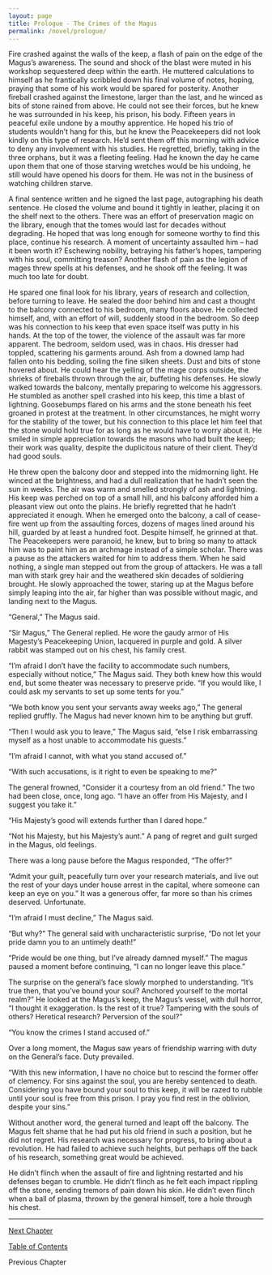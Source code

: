 ```yaml
---
layout: page
title: Prologue - The Crimes of the Magus
permalink: /novel/prologue/
---
```


Fire crashed against the walls of the keep, a flash of pain on the edge of the Magus’s awareness. The sound and shock of the blast were muted in his workshop sequestered deep within the earth. He muttered calculations to himself as he frantically scribbled down his final volume of notes, hoping, praying that some of his work would be spared for posterity. Another fireball crashed against the limestone, larger than the last, and he winced as bits of stone rained from above. He could not see their forces, but he knew he was surrounded in his keep, his prison, his body. Fifteen years in peaceful exile undone by a mouthy apprentice. He hoped his trio of students wouldn’t hang for this, but he knew the Peacekeepers did not look kindly on this type of research. He’d sent them off this morning with advice to deny any involvement with his studies. He regretted, briefly, taking in the three orphans, but it was a fleeting feeling. Had he known the day he came upon them that one of those starving wretches would be his undoing, he still would have opened his doors for them. He was not in the business of watching children starve. 

A final sentence written and he signed the last page, autographing his death sentence. He closed the volume and bound it tightly in leather, placing it on the shelf next to the others. There was an effort of preservation magic on the library, enough that the tomes would last for decades without degrading. He hoped that was long enough for someone worthy to find this place, continue his research. A moment of uncertainty assaulted him – had it been worth it? Eschewing nobility, betraying his father’s hopes, tampering with his soul, committing treason? Another flash of pain as the legion of mages threw spells at his defenses, and he shook off the feeling. It was much too late for doubt.

He spared one final look for his library, years of research and collection, before turning to leave. He sealed the door behind him and cast a thought to the balcony connected to his bedroom, many floors above. He collected himself, and, with an effort of will, suddenly stood in the bedroom. So deep was his connection to his keep that even space itself was putty in his hands. At the top of the tower, the violence of the assault was far more apparent. The bedroom, seldom used, was in chaos. His dresser had toppled, scattering his garments around. Ash from a downed lamp had fallen onto his bedding, soiling the fine silken sheets. Dust and bits of stone hovered about. He could hear the yelling of the mage corps outside, the shrieks of fireballs thrown through the air, buffeting his defenses. He slowly walked towards the balcony, mentally preparing to welcome his aggressors. He stumbled as another spell crashed into his keep, this time a blast of lightning. Goosebumps flared on his arms and the stone beneath his feet groaned in protest at the treatment. In other circumstances, he might worry for the stability of the tower, but his connection to this place let him feel that the stone would hold true for as long as he would have to worry about it. He smiled in simple appreciation towards the masons who had built the keep; their work was quality, despite the duplicitous nature of their client. They’d had good souls.

He threw open the balcony door and stepped into the midmorning light. He winced at the brightness, and had a dull realization that he hadn’t seen the sun in weeks. The air was warm and smelled strongly of ash and lightning. His keep was perched on top of a small hill, and his balcony afforded him a pleasant view out onto the plains. He briefly regretted that he hadn’t appreciated it enough. When he emerged onto the balcony, a call of cease-fire went up from the assaulting forces, dozens of mages lined around his hill, guarded by at least a hundred foot. Despite himself, he grinned at that. The Peacekeepers were paranoid, he knew, but to bring so many to attack him was to paint him as an archmage instead of a simple scholar. There was a pause as the attackers waited for him to address them. When he said nothing, a single man stepped out from the group of attackers. He was a tall man with stark grey hair and the weathered skin decades of soldiering brought. He slowly approached the tower, staring up at the Magus before simply leaping into the air, far higher than was possible without magic, and landing next to the Magus.

“General,” The Magus said.

“Sir Magus,” The General replied. He wore the gaudy armor of His Magesty’s Peacekeeping Union, lacquered in purple and gold. A silver rabbit was stamped out on his chest, his family crest.

“I’m afraid I don’t have the facility to accommodate such numbers, especially without notice,” The Magus said. They both knew how this would end, but some theater was necessary to preserve pride. “If you would like, I could ask my servants to set up some tents for you.”

“We both know you sent your servants away weeks ago,” The general replied gruffly. The Magus had never known him to be anything but gruff.

“Then I would ask you to leave,” The Magus said, “else I risk embarrassing myself as a host unable to accommodate his guests.”

“I’m afraid I cannot, with what you stand accused of.”

“With such accusations, is it right to even be speaking to me?”

The general frowned, “Consider it a courtesy from an old friend.” The two had been close, once, long ago. “I have an offer from His Majesty, and I suggest you take it.”

“His Majesty’s good will extends further than I dared hope.”

“Not his Majesty, but his Majesty’s aunt.” A pang of regret and guilt surged in the Magus, old feelings.

There was a long pause before the Magus responded, “The offer?”

“Admit your guilt, peacefully turn over your research materials, and live out the rest of your days under house arrest in the capital, where someone can keep an eye on you.” It was a generous offer, far more so than his crimes deserved. Unfortunate.

“I’m afraid I must decline,” The Magus said. 

“But why?” The general said with uncharacteristic surprise, “Do not let your pride damn you to an untimely death!”

“Pride would be one thing, but I’ve already damned myself.” The magus paused a moment before continuing, “I can no longer leave this place.” 

The surprise on the general’s face slowly morphed to understanding. “It’s true then, that you’ve bound your soul? Anchored yourself to the mortal realm?” He looked at the Magus’s keep, the Magus’s vessel, with dull horror, “I thought it exaggeration. Is the rest of it true? Tampering with the souls of others? Heretical research? Perversion of the soul?”

“You know the crimes I stand accused of.”

Over a long moment, the Magus saw years of friendship warring with duty on the General’s face. Duty prevailed.

“With this new information, I have no choice but to rescind the former offer of clemency. For sins against the soul, you are hereby sentenced to death. Considering you have bound your soul to this keep, it will be razed to rubble until your soul is free from this prison. I pray you find rest in the oblivion, despite your sins.” 

Without another word, the general turned and leapt off the balcony. The Magus felt shame that he had put his old friend in such a position, but he did not regret. His research was necessary for progress, to bring about a revolution. He had failed to achieve such heights, but perhaps off the back of his research, something great would be achieved.

He didn’t flinch when the assault of fire and lightning restarted and his defenses began to crumble. He didn’t flinch as he felt each impact rippling off the stone, sending tremors of pain down his skin. He didn’t even flinch when a ball of plasma, thrown by the general himself, tore a hole through his chest.


------

[Next Chapter](/novel/1/)

[Table of Contents](/novel/)

Previous Chapter
